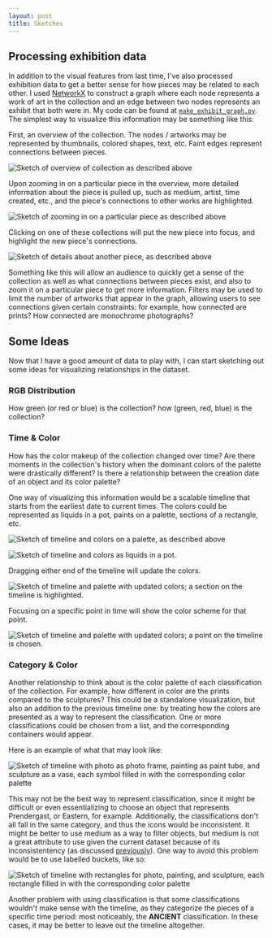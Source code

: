 ```yaml
---
layout: post
title: Sketches
---
```

## Processing exhibition data
In addition to the visual features from last time, I've also processed exhibition data to get a better sense for how pieces may be related to each other. I used [NetworkX](https://networkx.github.io/) to construct a graph where each node represents a work of art in the collection and an edge between two nodes represents an exhibit that both were in. My code can be found at [`make_exhibit_graph.py`](https://github.com/lester-lee/wcma-viz/blob/master/make_exhibit_graph.py). The simplest way to visualize this information may be something like this:

First, an overview of the collection. The nodes / artworks may be represented by thumbnails, colored shapes, text, etc. Faint edges represent connections between pieces.

![Sketch of overview of collection as described above]({{site.baseurl}}/assets/sketches/exhibit_1.png)

Upon zooming in on a particular piece in the overview, more detailed information about the piece is pulled up, such as medium, artist, time created, etc., and the piece's connections to other works are highlighted.

![Sketch of zooming in on a particular piece as described above]({{site.baseurl}}/assets/sketches/exhibit_2.png)

Clicking on one of these collections will put the new piece into focus, and highlight the new piece's connections.

![Sketch of details about another piece, as described above]({{site.baseurl}}/assets/sketches/exhibit_3.png)

Something like this will allow an audience to quickly get a sense of the collection as well as what connections between pieces exist, and also to zoom it on a particular piece to get more information. Filters may be used to limit the number of artworks that appear in the graph, allowing users to see connections given certain constraints: for example, how connected are prints? How connected are monochrome photographs?

## Some Ideas
Now that I have a good amount of data to play with, I can start sketching out some ideas for visualizing relationships in the dataset.

### RGB Distribution
How green (or red or blue) is the collection?
how (green, red, blue) is the collection?

### Time & Color
How has the color makeup of the collection changed over time? Are there moments in the collection's history when the dominant colors of the palette were drastically different? Is there a relationship between the creation date of an object and its color palette?

One way of visualizing this information would be a scalable timeline that starts from the earliest date to current times. The colors could be represented as liquids in a pot, paints on a palette, sections of a rectangle, etc.

![Sketch of timeline and colors on a palette, as described above]({{site.baseurl}}/assets/sketches/timecolor_1.png)

![Sketch of timeline and colors as liquids in a pot.]({{site.baseurl}}/assets/sketches/timecolor_2.png)

Dragging either end of the timeline will update the colors.

![Sketch of timeline and palette with updated colors; a section on the timeline is highlighted.]({{site.baseurl}}/assets/sketches/timecolor_3.png)

Focusing on a specific point in time will show the color scheme for that point.

![Sketch of timeline and palette with updated colors; a point on the timeline is chosen.]({{site.baseurl}}/assets/sketches/timecolor_4.png)


### Category & Color
Another relationship to think about is the color palette of each classification of the collection. For example, how different in color are the prints compared to the sculptures? This could be a standalone visualization, but also an addition to the previous timeline one: by treating how the colors are presented as a way to represent the classification. One or more classifications could be chosen from a list, and the corresponding containers would appear.

Here is an example of what that may look like:

![Sketch of timeline with photo as photo frame, painting as paint tube, and sculpture as a vase, each symbol filled in with the corresponding color palette]({{site.baseurl}}/assets/sketches/classcolor_1.png)

This may not be the best way to represent classification, since it might be difficult or even essentializing to choose an object that represents Prendergast, or Eastern, for example. Additionally, the classifications don't all fall in the same category, and thus the icons would be inconsistent. It might be better to use medium as a way to filter objects, but medium is not a great attribute to use given the current dataset because of its inconsistentency (as discussed [previously](https://www.lester-lee.com/f2018-info-vis/2018/10/22/mored3/)). One way to avoid this problem would be to use labelled buckets, like so:

![Sketch of timeline with rectangles for photo, painting, and sculpture, each rectangle filled in with the corresponding color palette]({{site.baseurl}}/assets/sketches/classcolor_2.png)

Another problem with using classification is that some classifications wouldn't make sense with the timeline, as they categorize the pieces of a specific time period: most noticeably, the **ANCIENT** classification. In these cases, it may be better to leave out the timeline altogether.
